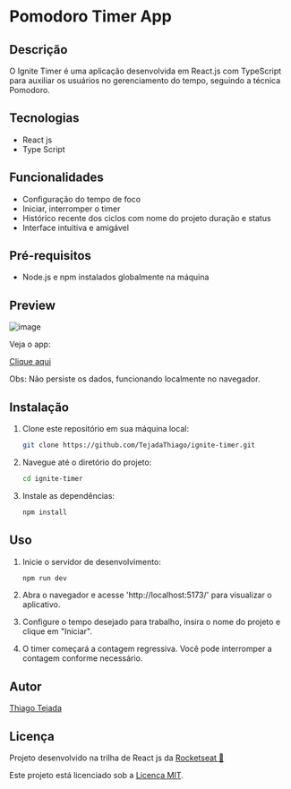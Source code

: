 # Pomodoro Timer App

## Descrição

O Ignite Timer é uma aplicação desenvolvida em React.js com TypeScript para auxiliar os usuários no gerenciamento do tempo, seguindo a técnica Pomodoro.

## Tecnologias
- React js
- Type Script

## Funcionalidades

- Configuração do tempo de foco
- Iniciar, interromper o timer
- Histórico recente dos ciclos com nome do projeto duração e status
- Interface intuitiva e amigável

## Pré-requisitos

- Node.js e npm instalados globalmente na máquina

## Preview
![image](https://github.com/TejadaThiago/ignite-timer/assets/124005667/b8e26254-59ae-4861-afae-96f5e72b4cba)

   Veja o app:

   <a href="https://ignitetimer.thiagotejada.dev.br/"> Clique aqui</a>

   Obs: Não persiste os dados, funcionando localmente no navegador.


## Instalação

1. Clone este repositório em sua máquina local:

   ```bash
   git clone https://github.com/TejadaThiago/ignite-timer.git
   ```

2. Navegue até o diretório do projeto:

   ```bash
   cd ignite-timer
   ```

3. Instale as dependências:

   ```bash
   npm install
   ```

## Uso

1. Inicie o servidor de desenvolvimento:

   ```bash
   npm run dev
   ```

2. Abra o navegador e acesse 'http://localhost:5173/' para visualizar o aplicativo.

3. Configure o tempo desejado para trabalho, insira o nome do projeto e clique em "Iniciar".

4. O timer começará a contagem regressiva. Você pode interromper a contagem conforme necessário.

## Autor

[Thiago Tejada](https://github.com/TejadaThiago)

## Licença
Projeto desenvolvido na trilha de React js da [Rocketseat 🚀](https://app.rocketseat.com.br)

Este projeto está licenciado sob a [Licença MIT](https://opensource.org/licenses/MIT).
